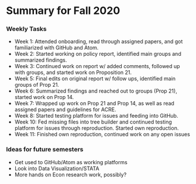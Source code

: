 # Summary for Fall 2020

### Weekly Tasks
- Week 1: Attended onboarding, read through assigned papers, and got familiarized with GitHub and Atom.
- Week 2: Started working on policy report, identified main groups and summarized findings.
- Week 3: Continued work on report w/ added comments, followed up with groups, and started work on Proposition 21.
- Week 5: Final edits on original report w/ follow ups, identified main groups of Prop 21.
- Week 6: Summarized findings and reached out to groups (Prop 21), started work on Prop 14.
- Week 7: Wrapped up work on Prop 21 and Prop 14, as well as read assigned papers and guidelines for ACRE.
- Week 8: Started testing platform for issues and feeding into GitHub.
- Week 10: Fed missing files into tree builder and continued testing platform for issues through reproduction. Started own reproduction.
- Week 11: Finished own reproduction, continued work on any open issues

### Ideas for future semesters
- Get used to GitHub/Atom as working platforms
- Look into Data Visualization/STATA
- More hands on Econ research work, possibly?
